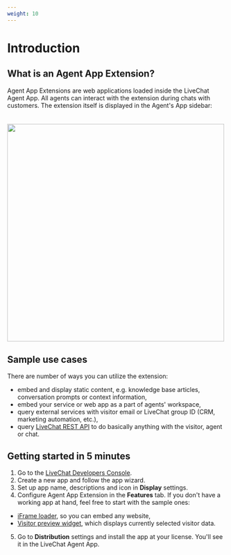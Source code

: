 ```yaml
---
weight: 10
---
```


# Introduction

## What is an Agent App Extension?

Agent App Extensions are web applications loaded inside the LiveChat Agent App. All agents can interact with the extension during chats with customers. The extension itself is displayed in the Agent's App sidebar:

<img src="../assets/images/agent-app-extension.png" width="500" style="margin-top: 20px;"/>

## Sample use cases

There are number of ways you can utilize the extension:

* embed and display static content, e.g. knowledge base articles, conversation prompts or context information,
* embed your service or web app as a part of agents' workspace,
* query external services with visitor email or LiveChat group ID (CRM, marketing automation, etc.),
* query [LiveChat REST API](/rest-api) to do basically anything with the visitor, agent or chat.

## Getting started in 5 minutes

1. Go to the <a href="https://developers.livechatinc.com/console/apps">LiveChat Developers Console</a>.
2. Create a new app and follow the app wizard.
3. Set up app name, descriptions and icon in **Display** settings.
4. Configure Agent App Extension in the **Features** tab. If you don't have a working app at hand, feel free to start with the sample ones:
  * [iFrame loader](https://glitch.com/edit/#!/livechat-load-iframe?path=README.md:1:0), so you can embed any website,
  * [Visitor preview widget](https://glitch.com/edit/#!/livechat-sample-agent-app), which displays currently selected visitor data.
5. Go to **Distribution** settings and install the app at your license. You'll see it in the LiveChat Agent App.